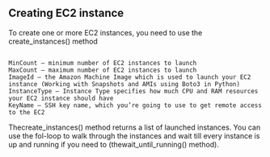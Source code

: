 ## Creating EC2 instance

To create one or more EC2 instances, you need to use the create_instances() method

```

MinCount – minimum number of EC2 instances to launch
MaxCount – maximum number of EC2 instances to launch
ImageId – the Amazon Machine Image which is used to launch your EC2 instance (Working with Snapshots and AMIs using Boto3 in Python)
InstanceType – Instance Type specifies how much CPU and RAM resources your EC2 instance should have
KeyName – SSH key name, which you’re going to use to get remote access to the EC2

```

Thecreate_instances() method returns a list of launched instances. You can use the fol-loop to walk through the instances and wait till every instance is up and running if you need to (thewait_until_running() method).
